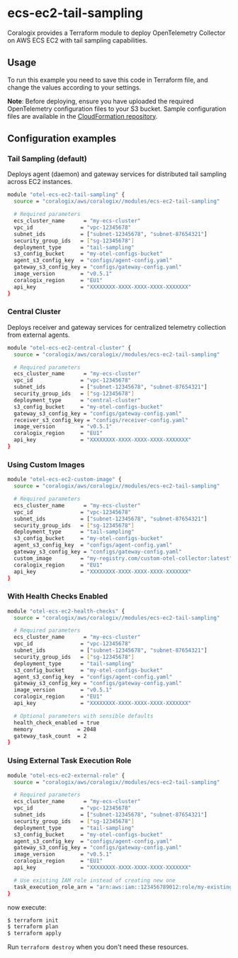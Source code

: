 # ecs-ec2-tail-sampling

Coralogix provides a Terraform module to deploy OpenTelemetry Collector on AWS ECS EC2 with tail sampling capabilities.

## Usage

To run this example you need to save this code in Terraform file, and change the values according to your settings.

**Note**: Before deploying, ensure you have uploaded the required OpenTelemetry configuration files to your S3 bucket. Sample configuration files are available in the [CloudFormation repository](https://github.com/coralogix/cloudformation-coralogix-aws/tree/master/opentelemetry/ecs-ec2-tail-sampling/examples).

## Configuration examples

### Tail Sampling (default)
Deploys agent (daemon) and gateway services for distributed tail sampling across EC2 instances.
```bash
module "otel-ecs-ec2-tail-sampling" {
  source = "coralogix/aws/coralogix//modules/ecs-ec2-tail-sampling"

  # Required parameters
  ecs_cluster_name      = "my-ecs-cluster"
  vpc_id               = "vpc-12345678"
  subnet_ids           = ["subnet-12345678", "subnet-87654321"]
  security_group_ids   = ["sg-12345678"]
  deployment_type      = "tail-sampling"
  s3_config_bucket     = "my-otel-configs-bucket"
  agent_s3_config_key  = "configs/agent-config.yaml"
  gateway_s3_config_key = "configs/gateway-config.yaml"
  image_version        = "v0.5.1"
  coralogix_region     = "EU1"
  api_key              = "XXXXXXXX-XXXX-XXXX-XXXX-XXXXXXX"
}
```

### Central Cluster
Deploys receiver and gateway services for centralized telemetry collection from external agents.
```bash
module "otel-ecs-ec2-central-cluster" {
  source = "coralogix/aws/coralogix//modules/ecs-ec2-tail-sampling"

  # Required parameters
  ecs_cluster_name      = "my-ecs-cluster"
  vpc_id               = "vpc-12345678"
  subnet_ids           = ["subnet-12345678", "subnet-87654321"]
  security_group_ids   = ["sg-12345678"]
  deployment_type      = "central-cluster"
  s3_config_bucket     = "my-otel-configs-bucket"
  gateway_s3_config_key = "configs/gateway-config.yaml"
  receiver_s3_config_key = "configs/receiver-config.yaml"
  image_version        = "v0.5.1"
  coralogix_region     = "EU1"
  api_key              = "XXXXXXXX-XXXX-XXXX-XXXX-XXXXXXX"
}
```

### Using Custom Images
```bash
module "otel-ecs-ec2-custom-image" {
  source = "coralogix/aws/coralogix//modules/ecs-ec2-tail-sampling"

  # Required parameters
  ecs_cluster_name      = "my-ecs-cluster"
  vpc_id               = "vpc-12345678"
  subnet_ids           = ["subnet-12345678", "subnet-87654321"]
  security_group_ids   = ["sg-12345678"]
  deployment_type      = "tail-sampling"
  s3_config_bucket     = "my-otel-configs-bucket"
  agent_s3_config_key  = "configs/agent-config.yaml"
  gateway_s3_config_key = "configs/gateway-config.yaml"
  custom_image         = "my-registry.com/custom-otel-collector:latest"
  coralogix_region     = "EU1"
  api_key              = "XXXXXXXX-XXXX-XXXX-XXXX-XXXXXXX"
}
```

### With Health Checks Enabled
```bash
module "otel-ecs-ec2-health-checks" {
  source = "coralogix/aws/coralogix//modules/ecs-ec2-tail-sampling"

  # Required parameters
  ecs_cluster_name      = "my-ecs-cluster"
  vpc_id               = "vpc-12345678"
  subnet_ids           = ["subnet-12345678", "subnet-87654321"]
  security_group_ids   = ["sg-12345678"]
  deployment_type      = "tail-sampling"
  s3_config_bucket     = "my-otel-configs-bucket"
  agent_s3_config_key  = "configs/agent-config.yaml"
  gateway_s3_config_key = "configs/gateway-config.yaml"
  image_version        = "v0.5.1"
  coralogix_region     = "EU1"
  api_key              = "XXXXXXXX-XXXX-XXXX-XXXX-XXXXXXX"

  # Optional parameters with sensible defaults
  health_check_enabled = true
  memory              = 2048
  gateway_task_count  = 2
}
```

### Using External Task Execution Role
```bash
module "otel-ecs-ec2-external-role" {
  source = "coralogix/aws/coralogix//modules/ecs-ec2-tail-sampling"

  # Required parameters
  ecs_cluster_name      = "my-ecs-cluster"
  vpc_id               = "vpc-12345678"
  subnet_ids           = ["subnet-12345678", "subnet-87654321"]
  security_group_ids   = ["sg-12345678"]
  deployment_type      = "tail-sampling"
  s3_config_bucket     = "my-otel-configs-bucket"
  agent_s3_config_key  = "configs/agent-config.yaml"
  gateway_s3_config_key = "configs/gateway-config.yaml"
  image_version        = "v0.5.1"
  coralogix_region     = "EU1"
  api_key              = "XXXXXXXX-XXXX-XXXX-XXXX-XXXXXXX"

  # Use existing IAM role instead of creating new one
  task_execution_role_arn = "arn:aws:iam::123456789012:role/my-existing-ecs-task-execution-role"
}
```

now execute:
```bash
$ terraform init
$ terraform plan
$ terraform apply
```
Run `terraform destroy` when you don't need these resources.